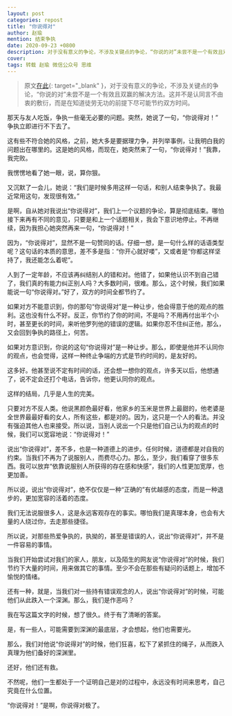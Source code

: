 ```yaml
---
layout: post
categories: repost
title: "你说得对"
author: 赵瑜
mention: 结束争执
date: 2020-09-23 +0800
description: 对于没有意义的争论，不涉及关键点的争论，“你说的对”未尝不是一个有效且双赢的解决方法。这并不是认同言不由衷的敷衍，而是在知道徒劳无功的前提下尽可能节约双方时间。
cover: 
tags: 转载 赵瑜 微信公众号 思维
---
```


> 原文[在此](https://mp.weixin.qq.com/s/ae2I1oIIo8ShVkKfniHH6g){: target="_blank" }，对于没有意义的争论，不涉及关键点的争论，“你说的对”未尝不是一个有效且双赢的解决方法。这并不是认同言不由衷的敷衍，而是在知道徒劳无功的前提下尽可能节约双方时间。

那天与友人吃饭，争执一些毫无必要的问题。突然，她说了一句，“你说得对！”
争执立即进行不下去了。

这有些不符合她的风格，之前，她大多是要据理力争，并列举事例，让我明白我的问题出在哪里的。这是她的风格，而现在，她突然来了一句，“你说得对！”我靠，我完败。
 
我愣愣地看了她一眼，说，算你狠。

又沉默了一会儿，她说：“我们是时候多用这样一句话，和别人结束争执了。我最近常用这句，发现很有效。”

是啊，自从她对我说出“你说得对”，我们上一个议题的争论，算是彻底结束。哪怕接下来再有不同的意见，只要是和上一个话题相关，我会下意识地停止。不再继续，因为我担心她突然再来一句，“你说得对！”
 
因为，“你说得对”，显然不是一句赞同的话。仔细一想，是一句什么样的话语类型呢？这句话的本质的意思，差不多是指：“你开心就好喽”，又或者是“你都这样坚持了，我还能怎么着呢”。
 
人到了一定年龄，不应该再纠结别人的错和对。他错了，如果他认识不到自己错了，我们真的有能力纠正别人吗？大多数时间，很难。那么，这个时候，我们如果能说一句“你说得对。”好了，双方的时间全都节约了。
 
如果对方不能意识到，你的那句“你说得对”是一种让步，他会得意于他的观点的胜利。这也没有什么不好。反正，你节约了你的时间，不是吗？不用再付出半个小时，甚至更长的时间，来听他罗列他的错误的逻辑。如果你忍不住纠正他，那么，又会回到争执的路径上，何苦。
 
如果对方意识到，你说的这句“你说得对”是一种让步。那么，即使是他并不认同你的观点，也会觉得，这样一种终止争端的方式是节约时间的，是友好的。

这多好。他甚至说不定有时间的话，还会想一想你的观点，许多天以后，他想通了，说不定会还打个电话，告诉你，他更认同你的观点。
 
这样的结局，几乎是人生的完美。
 
只要对方不反人类。他说黑颜色最好看，他家乡的玉米是世界上最甜的，他老婆是全世界最最好看的女人，所有这些，都是对的。因为，这只是一个人的看法。并没有强迫其他人也来接受。所以说，当别人说出一个只是他们自己认为的观点的时候，我们可以宽容地说：“你说得对！”
 
说出“你说得对”，差不多，也是一种道德上的进步。任何时候，道德都是对自我的约束。当我们不再为了说服别人，而费尽心力。那么，至少，我们看穿了很多东西。我可以放弃“依靠说服别人所获得的存在感和快感”，我们的人性更加宽厚，也更加善。
 
所以说，说出“你说得对”，绝不仅仅是一种“正确的”有优越感的态度，而是一种退步的，更加宽容的活着的态度。

我们无法说服很多人，这是永远客观存在的事实。哪怕我们是真理本身，也会有大量的人绕过你，去走那些捷径。
 
所以说，对那些热爱争执的，执拗的，甚至是错误的人，说出“你说得对”，并不是一件容易的事情。

当我们开始尝试对我们的家人，朋友，以及陌生的网友说“你说得对”的时候，我们节约下大量的时间，用来做其它的事情。至少不会在那些有疑问的话题上，增加不愉悦的情绪。
 
还有一种，就是，当我们对一些持有错误观念的人，说出“你说得对”的时候，可能他们从此跌入一个深渊。那么，我们是作恶吗？

我在写这篇文字的时候，想了很久。终于有了清晰的答案。

是，有一些人，可能需要到深渊的最底层，才会想起，他们也需要光。
 
那么，我们对他说“你说得对”的时候，他们狂喜，松下了紧抓住的绳子，从而跌入真理为他们备好的深渊里。
 
还好，他们还有救。
 
不然呢，他们一生都处于一个证明自己是对的过程中，永远没有时间来思考，自己究竟在什么位置。
 
“你说得对！”是啊，你说得对极了。